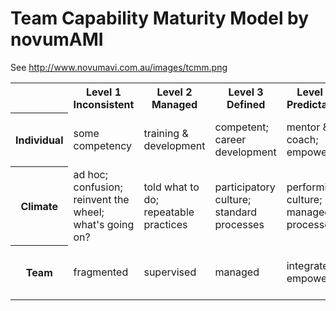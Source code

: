 # Team Capability Maturity Model by novumAMI

See http://www.novumavi.com.au/images/tcmm.png

<table>

<tr>
<th></th>
<th>Level 1<br>Inconsistent</th>
<th>Level 2<br>Managed</th>
<th>Level 3<br>Defined</th>
<th>Level 4<br>Predictable</th>
<th>Level 5<br>Optimizing</th>
</tr>

<tr>
<th>Individual</th>
<td>some competency</td>
<td>training & development</td>
<td>competent; career development</td>
<td>mentor & coach; empowered</td>
<td>performing! mastery, continously improving</td>
</tr>

<tr>
<th>Climate</th>
<td>ad hoc; confusion; reinvent the wheel; what's going on?</td>
<td>told what to do; repeatable practices</td>
<td>participatory culture; standard processes</td>
<td>performing culture; managed processes</td>
<td>performing! mastery, continously improving</td>
</tr>

<tr>
<th>Team</th>
<td>fragmented</td>
<td>supervised</td>
<td>managed</td>
<td>integrated; empowered</td>
<td>performing! mastery, continously improving</td>
</tr>

</table>
